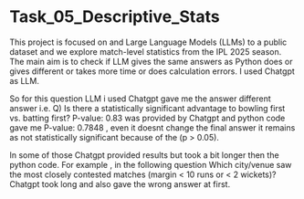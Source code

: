 # Task_05_Descriptive_Stats
This project is focused on and Large Language Models (LLMs) to a public dataset and we explore match-level statistics from the IPL 2025 season. The main aim is to check if LLM gives the same answers as Python does or gives different or takes more time or does calculation errors. I used Chatgpt as LLM.

So for this question LLM i used Chatgpt gave me the answer different answer i.e.
Q)	Is there a statistically significant advantage to bowling first vs. batting first?
P-value: 0.83 was provided by Chatgpt and python code gave me P-value: 0.7848 , even it doesnt change the final answer it remains as not statistically significant because of the (p > 0.05). 

In some of those Chatgpt provided results but took a bit longer then the python code.
For example , in the following question
Which city/venue saw the most closely contested matches (margin < 10 runs or < 2 wickets)?
Chatgpt took long and also gave the wrong answer at first.
